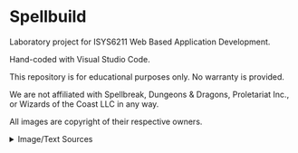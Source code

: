 # Spellbuild
Laboratory project for ISYS6211 Web Based Application Development.

Hand-coded with Visual Studio Code.

This repository is for educational purposes only. No warranty is provided.

We are not affiliated with Spellbreak, Dungeons & Dragons, Proletariat Inc., or Wizards of the Coast LLC in any way.

All images are copyright of their respective owners.

<details>
  <summary>Image/Text Sources</summary>
  
Browser Icon

https://gamepedia.cursecdn.com/spellbreak_gamepedia_en/6/64/Favicon.ico?version=a328a42f76743628aac95ea582df9489

Home Page Background Image

https://media.dnd.wizards.com/styles/story_banner/public/images/head-banner/dkjcwcxwh1825_DnD_Header.jpg

Media Page Images

https://media-waterdeep.cursecdn.com/attachments/thumbnails/4/751/850/546/17-01.png

https://media-waterdeep.cursecdn.com/attachments/thumbnails/0/666/850/636/c62.png

https://www.dndbeyond.com/posts/425-encounter-of-the-week-medusas-marble-menagerie

https://www.dndbeyond.com/posts/797-theros-encounters-impatient-riddles

https://www.bestgamingsettings.com/spellbreak-tips-and-tricks/

About Page Background:

https://media.dnd.wizards.com/styles/second_hubpage_banner/public/images/head-banner/DX_GeneralAsset_DnD_Articles_Header-Image-6.jpg

About Page Text

https://blog.toynk.com/2019/04/24/how-spells-work-in-spellbreak-5-fundamentals/

https://spellbreak.gamepedia.com/Gameplay

https://spellbreak.gamepedia.com/System_requirements

https://www.epicgames.com/site/en-US/community-rules

Community Page Background

https://media.dnd.wizards.com/styles/second_hubpage_banner/public/images/head-banner/07_Heroes_Hero_Image20140722.jpg

Community Page Social Icons

https://about.twitter.com/en_us/company/brand-resources.html

https://en.instagram-brand.com/

https://www.youtube.com/about/brand-resources/#logos-icons-colors

https://en.facebookbrand.com/facebookapp/assets/f-logo/

https://www.redditinc.com/brand

https://discord.com/branding

https://www.iconsdb.com/icons/preview/color/F0F0F0/speech-bubble-2-xxl.png

https://www.iconsdb.com/icons/preview/color/F0F0F0/email-12-xxl.png

Buy Page Background:

https://media.dnd.wizards.com/styles/story_banner/public/head-banner/XqiIB8aLLC.jpg
  
</details>
